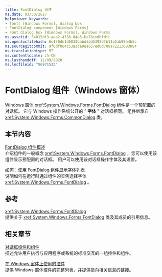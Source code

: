 ```yaml
---
title: FontDialog 组件
ms.date: 03/30/2017
helpviewer_keywords:
- fonts [Windows Forms], dialog box
- FontDialog component [Windows Forms]
- Font dialog box [Windows Forms], Windows Forms
ms.assetid: 54015df3-aab2-4338-84e5-ba78cedbfdfc
ms.openlocfilehash: 6c150db1d6833babd3dd53923fb11a2ab98a4b5c
ms.sourcegitcommit: 9f6df084c53a3da0ea657ed0d708a72213683084
ms.translationtype: MT
ms.contentlocale: zh-CN
ms.lasthandoff: 12/09/2020
ms.locfileid: "96971533"
---
```

# <a name="fontdialog-component-windows-forms"></a>FontDialog 组件（Windows 窗体）
Windows 窗体 <xref:System.Windows.Forms.FontDialog> 组件是一个预配置的对话框。 它与 Windows 操作系统公开的 " **字体** " 对话框相同。 组件继承自 <xref:System.Windows.Forms.CommonDialog> 类。  
  
## <a name="in-this-section"></a>本节内容  
 [FontDialog 组件概述](fontdialog-component-overview-windows-forms.md)  
 介绍组件的一般概念 <xref:System.Windows.Forms.FontDialog> ，您可以使用该组件显示预配置的对话框。 用户可以使用该对话框操作字体及其设置。  
  
 [如何：使用 FontDialog 组件显示字体列表](how-to-show-a-font-list-with-the-fontdialog-component.md)  
 说明如何在运行时通过组件的实例选择字体 <xref:System.Windows.Forms.FontDialog> 。  
  
## <a name="reference"></a>参考  
 <xref:System.Windows.Forms.FontDialog>  
 提供关于 <xref:System.Windows.Forms.FontDialog> 类及其成员的引用信息。  
  
## <a name="related-sections"></a>相关章节  
 [对话框控件和组件](dialog-box-controls-and-components-windows-forms.md)  
 描述允许用户执行与应用程序或系统的标准交互的一组控件和组件。  
  
 [在 Windows 窗体上使用的控件](controls-to-use-on-windows-forms.md)  
 提供 Windows 窗体控件的完整列表，并提供指向相关信息的链接。
